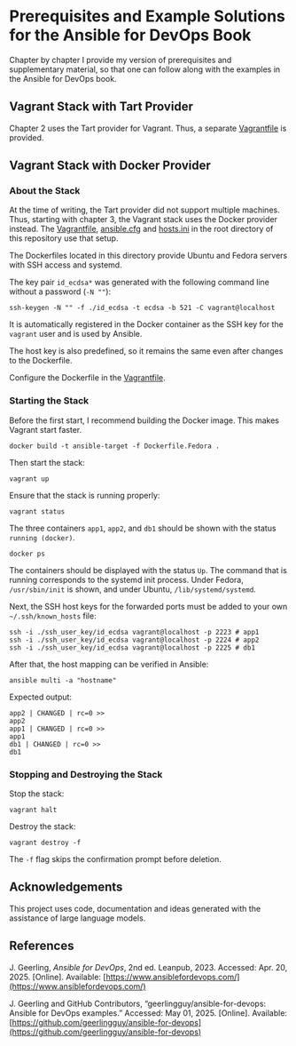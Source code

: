 # Prerequisites and Example Solutions for the Ansible for DevOps Book

Chapter by chapter I provide my version of prerequisites and supplementary
material, so that one can follow along with the examples in the Ansible for
DevOps book.

## Vagrant Stack with Tart Provider

Chapter 2 uses the Tart provider for Vagrant. Thus, a separate
[Vagrantfile](./chapter2/Vagrantfile) is provided.

## Vagrant Stack with Docker Provider

### About the Stack

At the time of writing, the Tart provider did not support multiple machines.
Thus, starting with chapter 3, the Vagrant stack uses the Docker provider
instead. The [Vagrantfile](./Vagrantfile), [ansible.cfg](./ansible.cfg) and
[hosts.ini](./hosts.ini) in the root directory of this repository use that
setup.

The Dockerfiles located in this directory provide Ubuntu and Fedora servers
with SSH access and systemd.

The key pair `id_ecdsa*` was generated with the following command line without a
password (`-N ""`):

```shell
ssh-keygen -N "" -f ./id_ecdsa -t ecdsa -b 521 -C vagrant@localhost
```

It is automatically registered in the Docker container as the SSH key for the
`vagrant` user and is used by Ansible.

The host key is also predefined, so it remains the same even after changes to
the Dockerfile.

Configure the Dockerfile in the [Vagrantfile](./Vagrantfile).

### Starting the Stack

Before the first start, I recommend building the Docker image. This makes
Vagrant start faster.

```shell
docker build -t ansible-target -f Dockerfile.Fedora .
```

Then start the stack:

```shell
vagrant up
```

Ensure that the stack is running properly:

```shell
vagrant status
```

The three containers `app1`, `app2`, and `db1` should be shown with the status
`running (docker)`.

```shell
docker ps
```

The containers should be displayed with the status `Up`. The command that is
running corresponds to the systemd init process. Under Fedora, `/usr/sbin/init`
is shown, and under Ubuntu, `/lib/systemd/systemd`.

Next, the SSH host keys for the forwarded ports must be added to your own
`~/.ssh/known_hosts` file:

```shell
ssh -i ./ssh_user_key/id_ecdsa vagrant@localhost -p 2223 # app1
ssh -i ./ssh_user_key/id_ecdsa vagrant@localhost -p 2224 # app2
ssh -i ./ssh_user_key/id_ecdsa vagrant@localhost -p 2225 # db1
```

After that, the host mapping can be verified in Ansible:

```shell
ansible multi -a "hostname"
```

Expected output:

```text
app2 | CHANGED | rc=0 >>
app2
app1 | CHANGED | rc=0 >>
app1
db1 | CHANGED | rc=0 >>
db1
```

### Stopping and Destroying the Stack

Stop the stack:

```shell
vagrant halt
```

Destroy the stack:

```shell
vagrant destroy -f
```

The `-f` flag skips the confirmation prompt before deletion.

## Acknowledgements

This project uses code, documentation and ideas generated with the assistance of
 large language models.

## References

J. Geerling, _Ansible for DevOps_, 2nd ed. Leanpub, 2023. Accessed: Apr. 20,
2025. [Online].
Available: [https://www.ansiblefordevops.com/](https://www.ansiblefordevops.com/)

J. Geerling and GitHub Contributors, “geerlingguy/ansible-for-devops: Ansible
for DevOps examples.” Accessed: May 01, 2025. [Online].
Available: [https://github.com/geerlingguy/ansible-for-devops](https://github.com/geerlingguy/ansible-for-devops)
